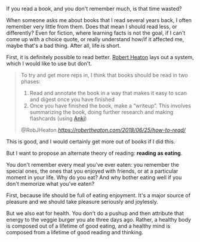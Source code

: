 If you read a book, and you don't remember much, is that time wasted?

When someone asks me about books that I read several years back, I often remember very little from them. Does that mean I should read less, or differently? Even for fiction, where learning facts is not the goal, if I can't come up with a choice quote, or really understand how/if it affected me, maybe that's a bad thing. After all, life is short.

First, it is definitely possible to read better. [Robert Heaton](https://robertheaton.com/2018/06/25/how-to-read/) lays out a system, which I would like to use but don't. 

<blockquote class="quoteback" darkmode="" data-title="How%20to%20read%20%7C%20Robert%20Heaton" data-author="@RobJHeaton" cite="https://robertheaton.com/2018/06/25/how-to-read/">
                      <p>To try and get more reps in, I think that books should be read in two phases:</p>

<ol>
  <li>Read and annotate the book in a way that makes it easy to scan and digest once you have finished</li>
  <li>Once you have finished the book, make a “writeup”. This involves summarizing the book,  doing further research and making flashcards (using <a href="https://ankiweb.net/" target="_blank" rel="noopener">Anki</a>)</li>
</ol>


<footer>@RobJHeaton <cite><a href="https://robertheaton.com/2018/06/25/how-to-read/">https://robertheaton.com/2018/06/25/how-to-read/</a></cite></footer>
</blockquote>
<script note="" src="https://cdn.jsdelivr.net/gh/Blogger-Peer-Review/quotebacks@1/quoteback.js"></script>

This is good, and I would certainly get more out of books if I did this.

But I want to propose an alternate theory of reading: __reading as eating__.

You don't remember every meal you've ever eaten: you remember the special ones, the ones that you enjoyed with friends, or at a particular moment in your life. Why do you eat? And why bother eating well if you don't memorize what you've eaten?

First, because life should be full of eating enjoyment. It's a major source of pleasure and we should take pleasure seriously and joylessly.

But we also eat for health. You don't do a pushup and then attribute that energy to the veggie burger you ate three days ago. Rather, a healthy body is composed out of a lifetime of good eating, and a healthy mind is composed from a lifetime of good reading and thinking.

